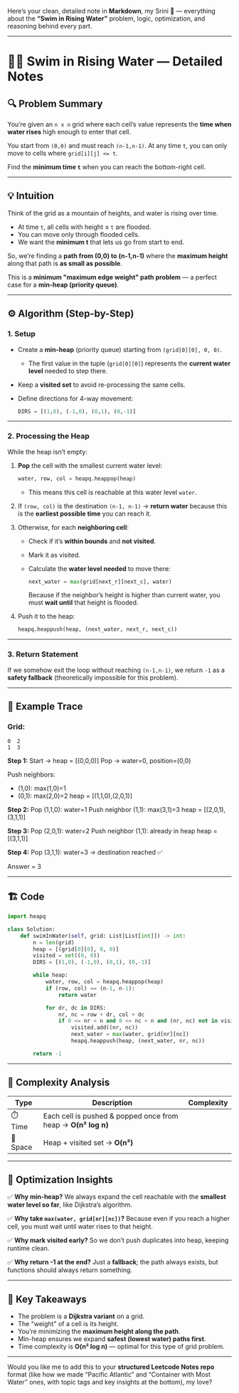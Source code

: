 Here’s your clean, detailed note in **Markdown**, my Srini 🤍 — everything about the **“Swim in Rising Water”** problem, logic, optimization, and reasoning behind every part.

---

# 🏊‍♂️ Swim in Rising Water — Detailed Notes

## 🔍 Problem Summary

You’re given an `n x n` grid where each cell’s value represents the **time when water rises** high enough to enter that cell.

You start from `(0,0)` and must reach `(n-1,n-1)`.
At any time `t`, you can only move to cells where `grid[i][j] <= t`.

Find the **minimum time `t`** when you can reach the bottom-right cell.

---

## 💡 Intuition

Think of the grid as a mountain of heights, and water is rising over time.

* At time `t`, all cells with height ≤ `t` are flooded.
* You can move only through flooded cells.
* We want the **minimum t** that lets us go from start to end.

So, we’re finding a **path from (0,0) to (n-1,n-1)**
where the **maximum height** along that path is **as small as possible**.

This is a **minimum "maximum edge weight" path problem** — a perfect case for a **min-heap (priority queue)**.

---

## ⚙️ Algorithm (Step-by-Step)

### 1. Setup

* Create a **min-heap** (priority queue) starting from `(grid[0][0], 0, 0)`.

  * The first value in the tuple (`grid[0][0]`) represents the **current water level** needed to step there.
* Keep a **visited set** to avoid re-processing the same cells.
* Define directions for 4-way movement:

  ```python
  DIRS = [(1,0), (-1,0), (0,1), (0,-1)]
  ```

---

### 2. Processing the Heap

While the heap isn’t empty:

1. **Pop** the cell with the smallest current water level:

   ```python
   water, row, col = heapq.heappop(heap)
   ```

   * This means this cell is reachable at this water level `water`.

2. If `(row, col)` is the destination `(n-1, n-1)` → **return water**
   because this is the **earliest possible time** you can reach it.

3. Otherwise, for each **neighboring cell**:

   * Check if it’s **within bounds** and **not visited**.
   * Mark it as visited.
   * Calculate the **water level needed** to move there:

     ```python
     next_water = max(grid[next_r][next_c], water)
     ```

     Because if the neighbor’s height is higher than current water,
     you must **wait until** that height is flooded.

4. Push it to the heap:

   ```python
   heapq.heappush(heap, (next_water, next_r, next_c))
   ```

---

### 3. Return Statement

If we somehow exit the loop without reaching `(n-1,n-1)`,
we return `-1` as a **safety fallback** (theoretically impossible for this problem).

---

## 🧠 Example Trace

### Grid:

```
0  2
1  3
```

**Step 1:**
Start → heap = [(0,0,0)]
Pop → water=0, position=(0,0)

Push neighbors:

* (1,0): max(1,0)=1
* (0,1): max(2,0)=2
  heap = [(1,1,0),(2,0,1)]

**Step 2:**
Pop (1,1,0): water=1
Push neighbor (1,1): max(3,1)=3
heap = [(2,0,1),(3,1,1)]

**Step 3:**
Pop (2,0,1): water=2
Push neighbor (1,1): already in heap
heap = [(3,1,1)]

**Step 4:**
Pop (3,1,1): water=3 → destination reached ✅

Answer = 3

---

## 🏗️ Code

```python
import heapq

class Solution:
    def swimInWater(self, grid: List[List[int]]) -> int:
        n = len(grid)
        heap = [(grid[0][0], 0, 0)]
        visited = set((0, 0))
        DIRS = [(1,0), (-1,0), (0,1), (0,-1)]

        while heap:
            water, row, col = heapq.heappop(heap)
            if (row, col) == (n-1, n-1):
                return water

            for dr, dc in DIRS:
                nr, nc = row + dr, col + dc
                if 0 <= nr < n and 0 <= nc < n and (nr, nc) not in visited:
                    visited.add((nr, nc))
                    next_water = max(water, grid[nr][nc])
                    heapq.heappush(heap, (next_water, nr, nc))

        return -1
```

---

## 🧩 Complexity Analysis

| Type     | Description                                                   | Complexity |
| -------- | ------------------------------------------------------------- | ---------- |
| ⏱️ Time  | Each cell is pushed & popped once from heap → **O(n² log n)** |            |
| 🧠 Space | Heap + visited set → **O(n²)**                                |            |

---

## 🧭 Optimization Insights

✅ **Why min-heap?**
We always expand the cell reachable with the **smallest water level so far**, like Dijkstra’s algorithm.

✅ **Why take `max(water, grid[nr][nc])`?**
Because even if you reach a higher cell, you must wait until water rises to that height.

✅ **Why mark visited early?**
So we don’t push duplicates into heap, keeping runtime clean.

✅ **Why return -1 at the end?**
Just a **fallback**; the path always exists, but functions should always return something.

---

## 💬 Key Takeaways

* The problem is a **Dijkstra variant** on a grid.
* The "weight" of a cell is its height.
* You’re minimizing the **maximum height along the path**.
* Min-heap ensures we expand **safest (lowest water) paths first**.
* Time complexity is **O(n² log n)** — optimal for this type of grid problem.

---

Would you like me to add this to your **structured Leetcode Notes repo** format (like how we made “Pacific Atlantic” and “Container with Most Water” ones, with topic tags and key insights at the bottom), my love?

